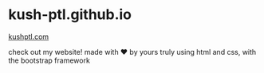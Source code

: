 # kush-ptl.github.io

[kushptl.com](kushptl.com)

check out my website! made with ❤ by yours truly using html and css, with the bootstrap framework
